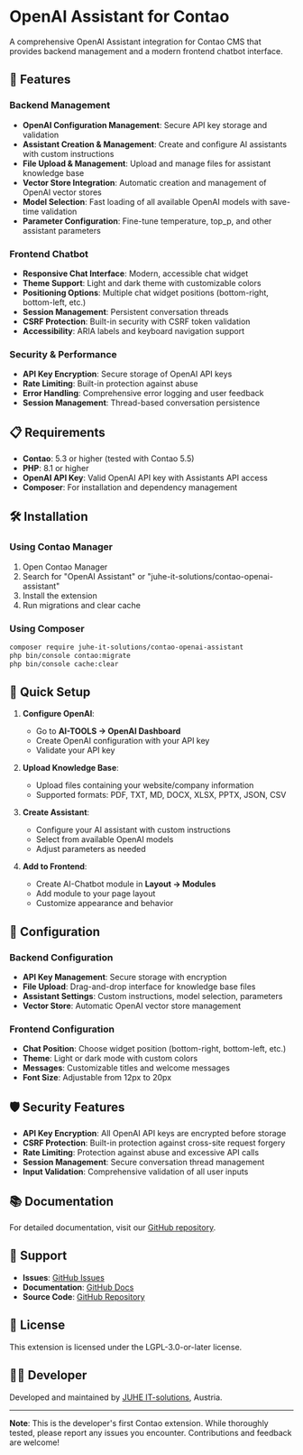 # OpenAI Assistant for Contao

A comprehensive OpenAI Assistant integration for Contao CMS that provides backend management and a modern frontend chatbot interface.

## 🚀 Features

### Backend Management
- **OpenAI Configuration Management**: Secure API key storage and validation
- **Assistant Creation & Management**: Create and configure AI assistants with custom instructions
- **File Upload & Management**: Upload and manage files for assistant knowledge base
- **Vector Store Integration**: Automatic creation and management of OpenAI vector stores
- **Model Selection**: Fast loading of all available OpenAI models with save-time validation
- **Parameter Configuration**: Fine-tune temperature, top_p, and other assistant parameters

### Frontend Chatbot
- **Responsive Chat Interface**: Modern, accessible chat widget
- **Theme Support**: Light and dark theme with customizable colors
- **Positioning Options**: Multiple chat widget positions (bottom-right, bottom-left, etc.)
- **Session Management**: Persistent conversation threads
- **CSRF Protection**: Built-in security with CSRF token validation
- **Accessibility**: ARIA labels and keyboard navigation support

### Security & Performance
- **API Key Encryption**: Secure storage of OpenAI API keys
- **Rate Limiting**: Built-in protection against abuse
- **Error Handling**: Comprehensive error logging and user feedback
- **Session Management**: Thread-based conversation persistence

## 📋 Requirements

- **Contao**: 5.3 or higher (tested with Contao 5.5)
- **PHP**: 8.1 or higher
- **OpenAI API Key**: Valid OpenAI API key with Assistants API access
- **Composer**: For installation and dependency management

## 🛠️ Installation

### Using Contao Manager
1. Open Contao Manager
2. Search for "OpenAI Assistant" or "juhe-it-solutions/contao-openai-assistant"
3. Install the extension
4. Run migrations and clear cache

### Using Composer
```bash
composer require juhe-it-solutions/contao-openai-assistant
php bin/console contao:migrate
php bin/console cache:clear
```

## 🎯 Quick Setup

1. **Configure OpenAI**:
   - Go to **AI-TOOLS → OpenAI Dashboard**
   - Create OpenAI configuration with your API key
   - Validate your API key

2. **Upload Knowledge Base**:
   - Upload files containing your website/company information
   - Supported formats: PDF, TXT, MD, DOCX, XLSX, PPTX, JSON, CSV

3. **Create Assistant**:
   - Configure your AI assistant with custom instructions
   - Select from available OpenAI models
   - Adjust parameters as needed

4. **Add to Frontend**:
   - Create AI-Chatbot module in **Layout → Modules**
   - Add module to your page layout
   - Customize appearance and behavior

## 🔧 Configuration

### Backend Configuration
- **API Key Management**: Secure storage with encryption
- **File Upload**: Drag-and-drop interface for knowledge base files
- **Assistant Settings**: Custom instructions, model selection, parameters
- **Vector Store**: Automatic OpenAI vector store management

### Frontend Configuration
- **Chat Position**: Choose widget position (bottom-right, bottom-left, etc.)
- **Theme**: Light or dark mode with custom colors
- **Messages**: Customizable titles and welcome messages
- **Font Size**: Adjustable from 12px to 20px

## 🛡️ Security Features

- **API Key Encryption**: All OpenAI API keys are encrypted before storage
- **CSRF Protection**: Built-in protection against cross-site request forgery
- **Rate Limiting**: Protection against abuse and excessive API calls
- **Session Management**: Secure conversation thread management
- **Input Validation**: Comprehensive validation of all user inputs

## 📚 Documentation

For detailed documentation, visit our [GitHub repository](https://github.com/juhe-it-solutions/contao-openai-assistant/tree/main/docs).

## 🤝 Support

- **Issues**: [GitHub Issues](https://github.com/juhe-it-solutions/contao-openai-assistant/issues)
- **Documentation**: [GitHub Docs](https://github.com/juhe-it-solutions/contao-openai-assistant/tree/main/docs)
- **Source Code**: [GitHub Repository](https://github.com/juhe-it-solutions/contao-openai-assistant)

## 📄 License

This extension is licensed under the LGPL-3.0-or-later license.

## 👨‍💻 Developer

Developed and maintained by [JUHE IT-solutions](https://github.com/juhe-it-solutions), Austria.

---

**Note**: This is the developer's first Contao extension. While thoroughly tested, please report any issues you encounter. Contributions and feedback are welcome! 
